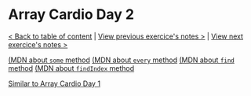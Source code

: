 # Array Cardio Day 2

[< Back to table of content](../README.md) |
[View previous exercice's notes >](../06-Type.Ahead/Notes.md) |
[View next exercice's notes >](../08-Fun.with.HTML5.Canvas/Notes.md)

[(MDN about `some` method](https://developer.mozilla.org/en-US/docs/Web/JavaScript/Reference/Global_Objects/Array/some)
[(MDN about `every` method](https://developer.mozilla.org/en-US/docs/Web/JavaScript/Reference/Global_Objects/Array/every)
[(MDN about `find` method](https://developer.mozilla.org/en-US/docs/Web/JavaScript/Reference/Global_Objects/Array/find)
[(MDN about `findIndex` method](https://developer.mozilla.org/en-US/docs/Web/JavaScript/Reference/Global_Objects/Array/findIndex)

[Similar to Array Cardio Day 1](../04-Array.Cardio.Day.1/Notes.md)
